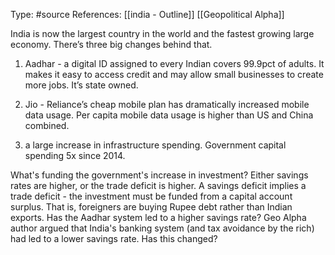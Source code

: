 Type: #source 
References: [[india - Outline]] [[Geopolitical Alpha]]

India is now the largest country in the world and the fastest growing large economy. There’s three big changes behind that.

1) Aadhar - a digital ID assigned to every Indian covers 99.9pct of adults. It makes it easy to access credit and may allow small businesses to create more jobs. It’s state owned.  

2) Jio - Reliance’s cheap mobile plan has dramatically increased mobile data usage. Per capita mobile data usage is higher than US and China combined.  

3) a large increase in infrastructure spending. Government capital spending 5x since 2014.

What's funding the government's increase in investment? Either savings rates are higher, or the trade deficit is higher. A savings deficit implies a trade deficit - the investment must be funded from a capital account surplus. That is, foreigners are buying Rupee debt rather than Indian exports. Has the Aadhar system led to a higher savings rate? Geo Alpha author argued that India's banking system (and tax avoidance by the rich) had led to a lower savings rate. Has this changed?
